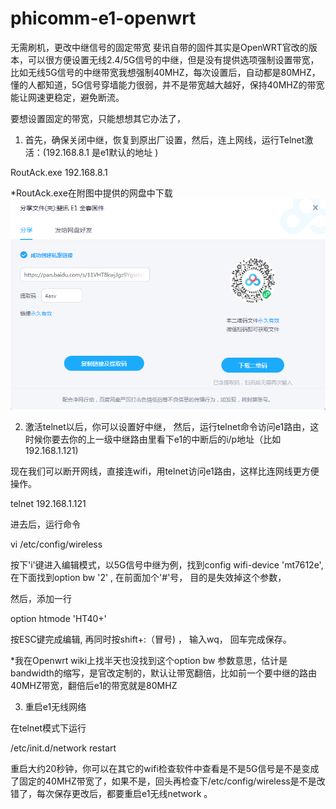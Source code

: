 # phicomm-e1-openwrt
无需刷机，更改中继信号的固定带宽
斐讯自带的固件其实是OpenWRT官改的版本，可以很方便设置无线2.4/5G信号的中继，但是没有提供选项强制设置带宽，比如无线5G信号的中继带宽我想强制40MHZ，每次设置后，自动都是80MHZ，懂的人都知道，5G信号穿墙能力很弱，并不是带宽越大越好，保持40MHZ的带宽能让网速更稳定，避免断流。

要想设置固定的带宽，只能想想其它办法了，



1. 首先，确保关闭中继，恢复到原出厂设置，然后，连上网线，运行Telnet激活：(192.168.8.1 是e1默认的地址 )

RoutAck.exe 192.168.8.1

*RoutAck.exe在附图中提供的网盘中下载
<img src="pan.png" />

2. 激活telnet以后，你可以设置好中继， 然后，运行telnet命令访问e1路由，这时候你要去你的上一级中继路由里看下e1的中断后的i/p地址（比如192.168.1.121)

现在我们可以断开网线，直接连wifi，用telnet访问e1路由，这样比连网线更方便操作。

telnet 192.168.1.121

进去后，运行命令

vi /etc/config/wireless

按下'i'键进入编辑模式，以5G信号中继为例，找到config wifi-device 'mt7612e', 在下面找到option bw '2' , 在前面加个'#'号， 目的是失效掉这个参数，

然后，添加一行

option htmode 'HT40+'

按ESC键完成编辑, 再同时按shift+:（冒号) ， 输入wq， 回车完成保存。



*我在Openwrt wiki上找半天也没找到这个option bw 参数意思，估计是bandwidth的缩写，是官改定制的，默认让带宽翻倍，比如前一个要中继的路由40MHZ带宽，翻倍后e1的带宽就是80MHZ







3. 重启e1无线网络

在telnet模式下运行

/etc/init.d/network restart



重启大约20秒钟，你可以在其它的wifi检查软件中查看是不是5G信号是不是变成了固定的40MHZ带宽了，如果不是，回头再检查下/etc/config/wireless是不是改错了，每次保存更改后，都要重启e1无线network 。

